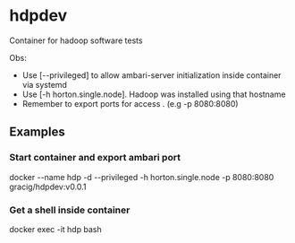 # hdpdev

Container for hadoop software tests

Obs: 
- Use [--privileged]  to allow ambari-server initialization inside container via systemd
- Use [-h horton.single.node]. Hadoop was installed using that hostname
- Remember to export ports for access . (e.g -p 8080:8080) 

## Examples

### Start container and export ambari port
docker --name hdp -d --privileged -h horton.single.node -p 8080:8080 gracig/hdpdev:v0.0.1

### Get a shell inside container
docker exec -it hdp bash
